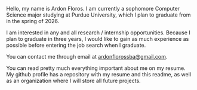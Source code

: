 Hello, my name is Ardon Floros.
I am currently a sophomore Computer Science major studying at Purdue University, which I plan to graduate from in the spring of 2026.

I am interested in any and all research / internship opportunities. Because I plan to graduate in three years, I would like to gain as much experience as possible before entering the job search when I graduate.

You can contact me through email at ardonflorossba@gmail.com.

You can read pretty much everything important about me on my resume. 
My github profile has a repository with my resume and this readme, as well as an organization where I will store all future projects.

